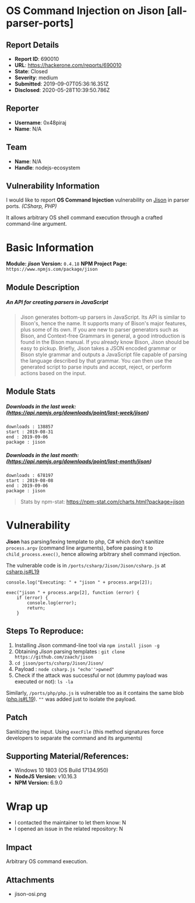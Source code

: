 # OS Command Injection on Jison [all-parser-ports]

## Report Details
- **Report ID**: 690010
- **URL**: https://hackerone.com/reports/690010
- **State**: Closed
- **Severity**: medium
- **Submitted**: 2019-09-07T05:36:16.351Z
- **Disclosed**: 2020-05-28T10:39:50.786Z

## Reporter
- **Username**: 0x48piraj
- **Name**: N/A

## Team
- **Name**: N/A
- **Handle**: nodejs-ecosystem

## Vulnerability Information
I would like to report **OS Command Injection** vulnerability on [Jison](https://www.npmjs.com/package/jison) in parser ports. *(CSharp, PHP)*

It allows arbitrary OS shell command execution through a crafted command-line argument.

# Basic Information

**Module:** ***jison***
**Version:** `0.4.18`
**NPM Project Page:** `https://www.npmjs.com/package/jison`

## Module Description

##### An API for creating parsers in JavaScript

> Jison generates bottom-up parsers in JavaScript. Its API is similar to Bison's, hence the name. It supports many of Bison's major features, plus some of its own. If you are new to parser generators such as Bison, and Context-free Grammars in general, a good introduction is found in the Bison manual. If you already know Bison, Jison should be easy to pickup.
> Briefly, Jison takes a JSON encoded grammar or Bison style grammar and outputs a JavaScript file capable of parsing the language described by that grammar. You can then use the generated script to parse inputs and accept, reject, or perform actions based on the input.

## Module Stats

##### Downloads in the last week: (https://api.npmjs.org/downloads/point/last-week/jison)

```
downloads : 138857
start : 2019-08-31
end : 2019-09-06
package : jison
```

##### Downloads in the last month: (https://api.npmjs.org/downloads/point/last-month/jison)

```
downloads : 678197
start : 2019-08-08
end : 2019-09-06
package : jison
```
> Stats by npm-stat: https://npm-stat.com/charts.html?package=jison

# Vulnerability

**Jison** has parsing/lexing template to php, C# which don't sanitize `process.argv` (command line arguments), before passing it to `child_process.exec()`, hence allowing arbitrary shell command injection.

The vulnerable code is in `/ports/csharp/Jison/Jison/csharp.js` at [csharp.js#L19](https://github.com/zaach/jison/blob/bcf986e180359aa2404b1b73ecbfef1df4c6b011/ports/csharp/Jison/Jison/csharp.js#L19)

```
console.log("Executing: " + "jison " + process.argv[2]);

exec("jison " + process.argv[2], function (error) {
    if (error) {
        console.log(error);
        return;
    }
```

## Steps To Reproduce:
1. Installing Jison command-line tool via `npm install jison -g`
2. Obtaining *Jison* parsing templates : `git clone https://github.com/zaach/jison`
3. `cd jison/ports/csharp/Jison/Jison/`
4. Payload : `node csharp.js "echo''>pwned"`
5. Check if the attack was successful or not (dummy payload was executed or not): `ls -la`

Similarly, `/ports/php/php.js` is vulnerable too as it contains the same blob ([php.js#L19](https://github.com/zaach/jison/blob/bcf986e180359aa2404b1b73ecbfef1df4c6b011/ports/php/php.js#L19)). `""` was added just to isolate the payload.

## Patch

Sanitizing the input. Using `execFile` (this method signatures force developers to separate the command and its arguments)

## Supporting Material/References:

- Windows 10 1803 (OS Build 17134.950)
- **NodeJS Version:** v10.16.3
- **NPM Version:** 6.9.0 

# Wrap up

- I contacted the maintainer to let them know: N 
- I opened an issue in the related repository: N

## Impact

Arbitrary OS command execution.

## Attachments
- jison-osi.png
